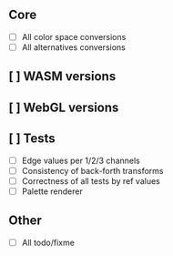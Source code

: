 ## Core
  * [ ] All color space conversions
  * [ ] All alternatives conversions

## [ ] WASM versions

## [ ] WebGL versions

## [ ] Tests
  * [ ] Edge values per 1/2/3 channels
  * [ ] Consistency of back-forth transforms
  * [ ] Correctness of all tests by ref values
  * [ ] Palette renderer

## Other

  * [ ] All todo/fixme
